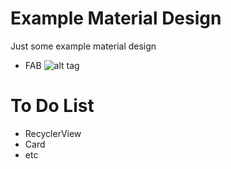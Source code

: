 Example Material Design
===========

Just some example material design

* FAB
![alt tag](http://zippy.gfycat.com/VictoriousBlindIberianmole.gif)


To Do List
======
- RecyclerView
- Card
- etc